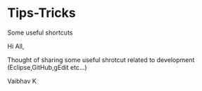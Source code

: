 # Tips-Tricks
Some useful shortcuts 


Hi All,

Thought of sharing some useful shrotcut related to development (Eclipse,GitHub,gEdit etc...)

Vaibhav K
